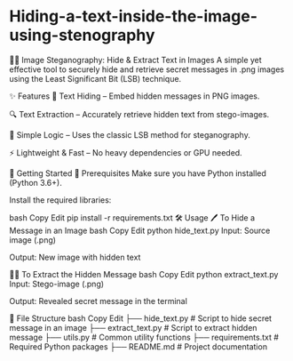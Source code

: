 # Hiding-a-text-inside-the-image-using-stenography
🕵️‍♀️ Image Steganography: Hide & Extract Text in Images
A simple yet effective tool to securely hide and retrieve secret messages in .png images using the Least Significant Bit (LSB) technique.

✨ Features
🔐 Text Hiding – Embed hidden messages in PNG images.

🔍 Text Extraction – Accurately retrieve hidden text from stego-images.

🧠 Simple Logic – Uses the classic LSB method for steganography.

⚡ Lightweight & Fast – No heavy dependencies or GPU needed.

🚀 Getting Started
🔧 Prerequisites
Make sure you have Python installed (Python 3.6+).

Install the required libraries:

bash
Copy
Edit
pip install -r requirements.txt
🛠 Usage
🖊️ To Hide a Message in an Image
bash
Copy
Edit
python hide_text.py
Input: Source image (.png)

Output: New image with hidden text

🕵️‍♂️ To Extract the Hidden Message
bash
Copy
Edit
python extract_text.py
Input: Stego-image (.png)

Output: Revealed secret message in the terminal

📁 File Structure
bash
Copy
Edit
├── hide_text.py          # Script to hide secret message in an image
├── extract_text.py       # Script to extract hidden message
├── utils.py              # Common utility functions
├── requirements.txt      # Required Python packages
├── README.md             # Project documentation
